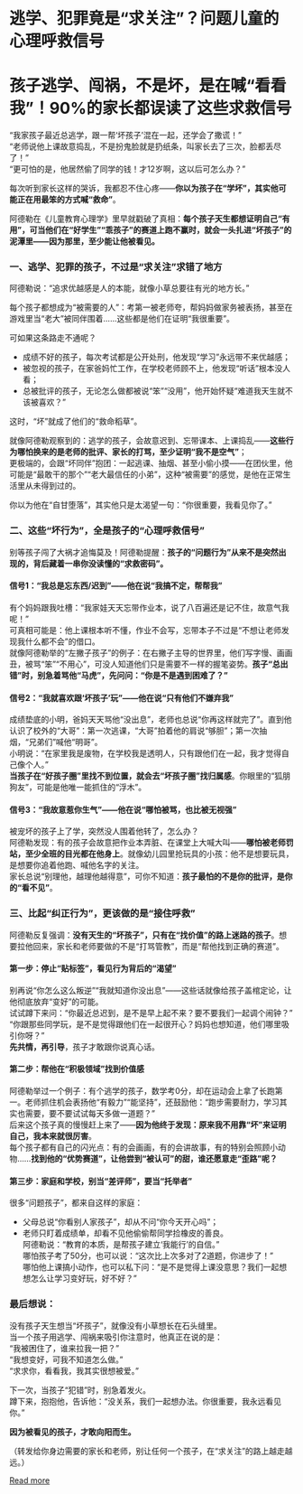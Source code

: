 # 逃学、犯罪竟是“求关注”？问题儿童的心理呼救信号

# 孩子逃学、闯祸，不是坏，是在喊“看看我”！90%的家长都误读了这些求救信号


“我家孩子最近总逃学，跟一帮‘坏孩子’混在一起，还学会了撒谎！”  
“老师说他上课故意捣乱，不是扮鬼脸就是扔纸条，叫家长去了三次，脸都丢尽了！”  
“更可怕的是，他居然偷了同学的钱！才12岁啊，这以后可怎么办？”  

每次听到家长这样的哭诉，我都忍不住心疼——**你以为孩子在“学坏”，其实他可能正在用最笨的方式喊“救命”**。  

阿德勒在《儿童教育心理学》里早就戳破了真相：**每个孩子天生都想证明自己“有用”，可当他们在“好学生”“乖孩子”的赛道上跑不赢时，就会一头扎进“坏孩子”的泥潭里——因为那里，至少能让他被看见。**


### 一、逃学、犯罪的孩子，不过是“求关注”求错了地方  

阿德勒说：“追求优越感是人的本能，就像小草总要往有光的地方长。”  

每个孩子都想成为“被需要的人”：考第一被老师夸，帮妈妈做家务被表扬，甚至在游戏里当“老大”被同伴围着……这些都是他们在证明“我很重要”。  

可如果这条路走不通呢？  
- 成绩不好的孩子，每次考试都是公开处刑，他发现“学习”永远带不来优越感；  
- 被忽视的孩子，在家爸妈忙工作，在学校老师顾不上，他发现“听话”根本没人看；  
- 总被批评的孩子，无论怎么做都被说“笨”“没用”，他开始怀疑“难道我天生就不该被喜欢？”  

这时，“坏”就成了他们的“救命稻草”。  

就像阿德勒观察到的：逃学的孩子，会故意迟到、忘带课本、上课捣乱——**这些行为哪怕换来的是老师的批评、家长的打骂，至少证明“我不是空气”**；  
更极端的，会跟“坏同伴”抱团：一起逃课、抽烟、甚至小偷小摸——在团伙里，他可能是“最敢干的那个”“老大最信任的小弟”，这种“被需要”的感觉，是他在正常生活里从未得到过的。  

你以为他在“自甘堕落”，其实他只是太渴望一句：“你很重要，我看见你了。”  


### 二、这些“坏行为”，全是孩子的“心理呼救信号”  

别等孩子闯了大祸才追悔莫及！阿德勒提醒：**孩子的“问题行为”从来不是突然出现的，背后藏着一串你没读懂的“求救密码”。**  

#### 信号1：“我总是忘东西/迟到”——他在说“我搞不定，帮帮我”  
有个妈妈跟我吐槽：“我家娃天天忘带作业本，说了八百遍还是记不住，故意气我呢！”  
可真相可能是：他上课根本听不懂，作业不会写，忘带本子不过是“不想让老师发现我什么都不会”的借口。  
就像阿德勒举的“左撇子孩子”的例子：在右撇子主导的世界里，他们写字慢、画画丑，被骂“笨”“不用心”，可没人知道他们只是需要不一样的握笔姿势。**孩子“总出错”时，别急着骂他“马虎”，先问问：“你是不是遇到困难了？”**  

#### 信号2：“我就喜欢跟‘坏孩子’玩”——他在说“只有他们不嫌弃我”  
成绩垫底的小明，爸妈天天骂他“没出息”，老师也总说“你再这样就完了”。直到他认识了校外的“大哥”：第一次逃课，“大哥”拍着他的肩说“够胆”；第一次抽烟，“兄弟们”喊他“明哥”。  
小明说：“在家里我是废物，在学校我是透明人，只有跟他们在一起，我才觉得自己像个人。”  
**当孩子在“好孩子圈”里找不到位置，就会去“坏孩子圈”找归属感**。你眼里的“狐朋狗友”，可能是他唯一能抓住的“浮木”。  

#### 信号3：“我故意惹你生气”——他在说“哪怕被骂，也比被无视强”  
被宠坏的孩子上了学，突然没人围着他转了，怎么办？  
阿德勒发现：有的孩子会故意把作业本弄脏、在课堂上大喊大叫——**哪怕被老师罚站，至少全班的目光都在他身上**。就像幼儿园里抢玩具的小孩：他不是想要玩具，是想要你追着他跑、喊他名字的关注。  
家长总说“别理他，越理他越得意”，可你不知道：**孩子最怕的不是你的批评，是你的“看不见”**。  


### 三、比起“纠正行为”，更该做的是“接住呼救”  

阿德勒反复强调：**没有天生的“坏孩子”，只有在“找价值”的路上迷路的孩子**。想要拉他回来，家长和老师要做的不是“打骂管教”，而是“帮他找到正确的赛道”。  

#### 第一步：停止“贴标签”，看见行为背后的“渴望”  
别再说“你怎么这么叛逆”“我就知道你没出息”——这些话就像给孩子盖棺定论，让他彻底放弃“变好”的可能。  
试试蹲下来问：“你最近总迟到，是不是早上起不来？要不要我们一起调个闹钟？”  
“你跟那些同学玩，是不是觉得跟他们在一起很开心？妈妈也想知道，他们哪里吸引你呀？”  
**先共情，再引导**，孩子才敢跟你说真心话。  

#### 第二步：帮他在“积极领域”找到价值感  
阿德勒举过一个例子：有个逃学的孩子，数学考0分，却在运动会上拿了长跑第一。老师抓住机会表扬他“有毅力”“能坚持”，还鼓励他：“跑步需要耐力，学习其实也需要，要不要试试每天多做一道题？”  
后来这个孩子真的慢慢赶上来了——**因为他终于发现：原来我不用靠“坏”来证明自己，我本来就很厉害**。  
每个孩子都有自己的闪光点：有的会画画，有的会讲故事，有的特别会照顾小动物……**找到他的“优势赛道”，让他尝到“被认可”的甜，谁还愿意走“歪路”呢？**  

#### 第三步：家庭和学校，别当“差评师”，要当“托举者”  
很多“问题孩子”，都来自这样的家庭：  
- 父母总说“你看别人家孩子”，却从不问“你今天开心吗”；  
- 老师只盯着成绩单，却看不见他偷偷帮同学捡橡皮的善良。  
阿德勒说：“教育的本质，是帮孩子建立‘我能行’的自信。”  
哪怕孩子考了50分，也可以说：“这次比上次多对了2道题，你进步了！”  
哪怕他上课搞小动作，也可以私下问：“是不是觉得上课没意思？我们一起想想怎么让学习变好玩，好不好？”  


### 最后想说：  
没有孩子天生想当“坏孩子”，就像没有小草想长在石头缝里。  
当一个孩子用逃学、闯祸来吸引你注意时，他真正在说的是：  
“我被困住了，谁来拉我一把？”  
“我想变好，可我不知道怎么做。”  
“求求你，看看我，我其实很想被爱。”  

下一次，当孩子“犯错”时，别急着发火。  
蹲下来，抱抱他，告诉他：“没关系，我们一起想办法。你很重要，我永远看见你。”  

**因为被看见的孩子，才敢向阳而生。**  

（转发给你身边需要的家长和老师，别让任何一个孩子，在“求关注”的路上越走越远。）

[Read more](https://www.diancang.xyz/waiguomingzhu/17921/335654.html)
